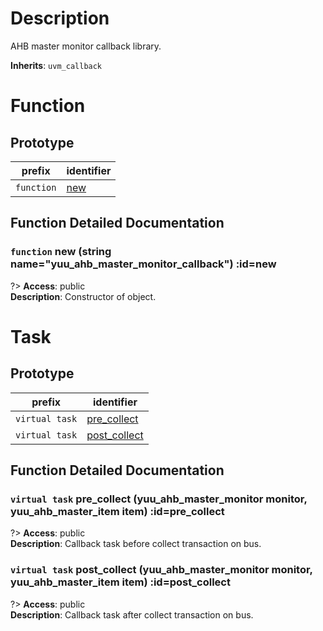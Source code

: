 # Description

AHB master monitor callback library.  

**Inherits**: ``uvm_callback``

# Function

## Prototype

| prefix | identifier |
| - | - |
| `function` | [new](#new) |

## Function Detailed Documentation

### `function` new (string name="yuu_ahb_master_monitor_callback") :id=new

?> **Access**: public  
**Description**: Constructor of object.  


# Task

## Prototype

| prefix | identifier |
| - | - |
| `virtual task` | [pre_collect](#pre_collect) |
| `virtual task` | [post_collect](#post_collect) |

## Function Detailed Documentation

### `virtual task` pre_collect (yuu_ahb_master_monitor monitor, yuu_ahb_master_item item) :id=pre_collect

?> **Access**: public  
**Description**: Callback task before collect transaction on bus.  


### `virtual task` post_collect (yuu_ahb_master_monitor monitor, yuu_ahb_master_item item) :id=post_collect

?> **Access**: public  
**Description**: Callback task after collect transaction on bus.  


